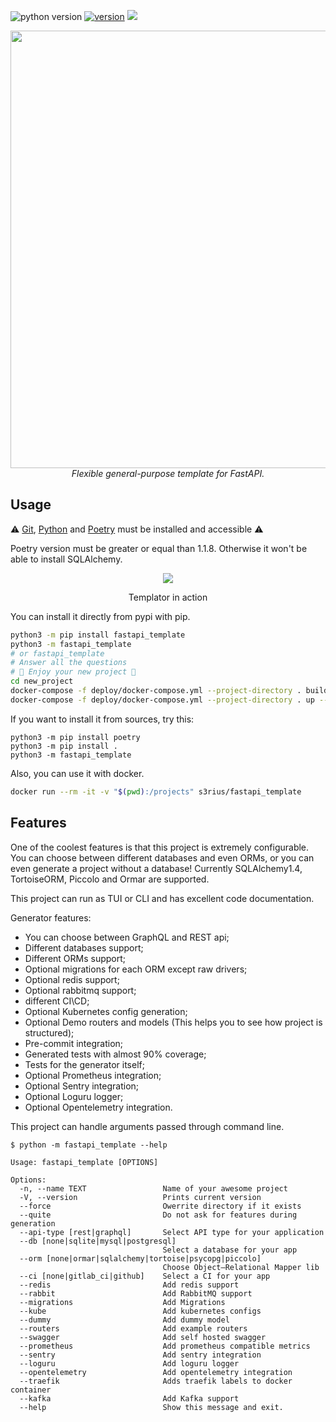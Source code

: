 ![python version](https://img.shields.io/pypi/pyversions/fastapi_template?style=for-the-badge) [![version](https://img.shields.io/pypi/v/fastapi_template?style=for-the-badge)](https://pypi.org/project/fastapi-template/)
[![](https://img.shields.io/pypi/dm/fastapi_template?style=for-the-badge)](https://pypi.org/project/fastapi-template/)
<div align="center">
<img src="https://raw.githubusercontent.com/s3rius/FastAPI-template/master/images/logo.png" width=700>
<div><i>Flexible general-purpose template for FastAPI.</i></div>
</div>

## Usage

⚠️ [Git](https://git-scm.com/downloads), [Python](https://www.python.org/) and [Poetry](https://python-poetry.org/) must be installed and accessible ⚠️

Poetry version must be greater or equal than 1.1.8. Otherwise it won't be able to install SQLAlchemy.

<div align="center">
 <a href="https://asciinema.org/a/ig0oi0fOq1hxqnW5X49XaaHIT" target="_blank"><img src="https://asciinema.org/a/ig0oi0fOq1hxqnW5X49XaaHIT.svg" /></a>
  <p>Templator in action</p>
</div>

You can install it directly from pypi with pip.
```bash
python3 -m pip install fastapi_template
python3 -m fastapi_template
# or fastapi_template
# Answer all the questions
# 🍪 Enjoy your new project 🍪
cd new_project
docker-compose -f deploy/docker-compose.yml --project-directory . build
docker-compose -f deploy/docker-compose.yml --project-directory . up --build
```

If you want to install it from sources, try this:
```shell
python3 -m pip install poetry
python3 -m pip install .
python3 -m fastapi_template
```

Also, you can use it with docker.
```bash
docker run --rm -it -v "$(pwd):/projects" s3rius/fastapi_template
```

## Features

One of the coolest features is that this project is extremely configurable.
You can choose between different databases and even ORMs, or
you can even generate a project without a database!
Currently SQLAlchemy1.4, TortoiseORM, Piccolo and Ormar are supported.

This project can run as TUI or CLI and has excellent code documentation.

Generator features:
- You can choose between GraphQL and REST api;
- Different databases support;
- Different ORMs support;
- Optional migrations for each ORM except raw drivers;
- Optional redis support;
- Optional rabbitmq support;
- different CI\CD;
- Optional Kubernetes config generation;
- Optional Demo routers and models (This helps you to see how project is structured);
- Pre-commit integration;
- Generated tests with almost 90% coverage;
- Tests for the generator itself;
- Optional Prometheus integration;
- Optional Sentry integration;
- Optional Loguru logger;
- Optional Opentelemetry integration.


This project can handle arguments passed through command line.

```shell
$ python -m fastapi_template --help

Usage: fastapi_template [OPTIONS]

Options:
  -n, --name TEXT                 Name of your awesome project
  -V, --version                   Prints current version
  --force                         Owerrite directory if it exists
  --quite                         Do not ask for features during generation
  --api-type [rest|graphql]       Select API type for your application
  --db [none|sqlite|mysql|postgresql]
                                  Select a database for your app
  --orm [none|ormar|sqlalchemy|tortoise|psycopg|piccolo]
                                  Choose Object–Relational Mapper lib
  --ci [none|gitlab_ci|github]    Select a CI for your app
  --redis                         Add redis support
  --rabbit                        Add RabbitMQ support
  --migrations                    Add Migrations
  --kube                          Add kubernetes configs
  --dummy                         Add dummy model
  --routers                       Add example routers
  --swagger                       Add self hosted swagger
  --prometheus                    Add prometheus compatible metrics
  --sentry                        Add sentry integration
  --loguru                        Add loguru logger
  --opentelemetry                 Add opentelemetry integration
  --traefik                       Adds traefik labels to docker container
  --kafka                         Add Kafka support
  --help                          Show this message and exit.
```
